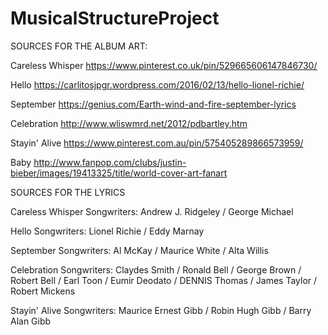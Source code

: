# MusicalStructureProject


SOURCES FOR THE ALBUM ART:

Careless Whisper
https://www.pinterest.co.uk/pin/529665606147846730/

Hello
https://carlitosjpgr.wordpress.com/2016/02/13/hello-lionel-richie/

September
https://genius.com/Earth-wind-and-fire-september-lyrics

Celebration
http://www.wliswmrd.net/2012/pdbartley.htm

Stayin' Alive
https://www.pinterest.com.au/pin/575405289866573959/

Baby
http://www.fanpop.com/clubs/justin-bieber/images/19413325/title/world-cover-art-fanart


SOURCES FOR THE LYRICS

Careless Whisper
Songwriters: Andrew J. Ridgeley / George Michael

Hello
Songwriters: Lionel Richie / Eddy Marnay

September
Songwriters: Al McKay / Maurice White / Alta Willis

Celebration
Songwriters: Claydes Smith / Ronald Bell / George Brown / Robert Bell / Earl Toon / Eumir Deodato / DENNIS Thomas / James Taylor / Robert Mickens

Stayin' Alive
Songwriters: Maurice Ernest Gibb / Robin Hugh Gibb / Barry Alan Gibb
